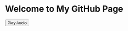 <!DOCTYPE html>
<html lang="en">
<head>
  <meta charset="UTF-8">
  <title>Audio Play Button</title>
</head>
<body>
  <h1>Welcome to My GitHub Page</h1>
  <button onclick="playAudio()">Play Audio</button>

  <audio id="myAudio">
    <source src="Crystal Castles KEROSENE Official.mp3" type="audio/mpeg">
    Your browser does not support the audio element.
  </audio>

  <script>
    function playAudio() {
      document.getElementById("myAudio").play();
    }
  </script>
</body>
</html>
